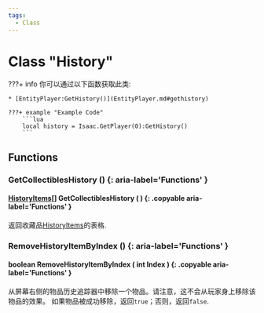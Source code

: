 ```yaml
---
tags:
  - Class
---
```

# Class "History"

???+ info
    你可以通过以下函数获取此类:

    * [EntityPlayer:GetHistory()](EntityPlayer.md#gethistory)

    ???+ example "Example Code"
        ```lua
        local history = Isaac.GetPlayer(0):GetHistory()
        ```
        
## Functions

### GetCollectiblesHistory () {: aria-label='Functions' }
#### [HistoryItems](HistoryItem.md)[] GetCollectiblesHistory ( ) {: .copyable aria-label='Functions' }
返回收藏品[HistoryItems](HistoryItem.md)的表格.

### RemoveHistoryItemByIndex () {: aria-label='Functions' }
#### boolean RemoveHistoryItemByIndex ( int Index ) {: .copyable aria-label='Functions' }
从屏幕右侧的物品历史追踪器中移除一个物品。请注意，这不会从玩家身上移除该物品的效果。
如果物品被成功移除，返回`true`；否则，返回`false`.
